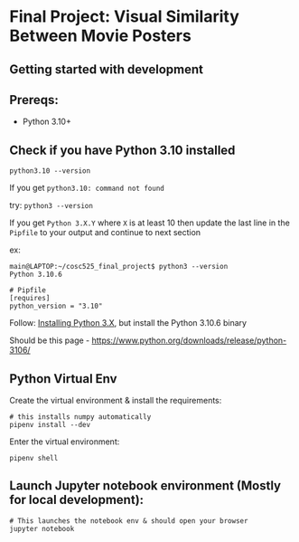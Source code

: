 # Final Project: Visual Similarity Between Movie Posters


## Getting started with development

## Prereqs:
- Python 3.10+

## Check if you have Python 3.10 installed
`python3.10 --version`

If you get
`python3.10: command not found`

try:
`python3 --version`

If you get 
`Python 3.X.Y` where `X` is at least 10 then update the last line in the `Pipfile` to your output and continue to next section

ex:
```
main@LAPTOP:~/cosc525_final_project$ python3 --version
Python 3.10.6

# Pipfile
[requires]
python_version = "3.10"

```

Follow: [Installing Python 3.X](https://www.codingforentrepreneurs.com/blog/install-django-on-mac-or-linux/), but install the Python 3.10.6 binary

Should be this page - https://www.python.org/downloads/release/python-3106/




## Python Virtual Env
Create the virtual environment & install the requirements:
```
# this installs numpy automatically
pipenv install --dev

```
Enter the virtual environment:
```
pipenv shell
```



## Launch Jupyter notebook environment (Mostly for local development):
```
# This launches the notebook env & should open your browser
jupyter notebook
```